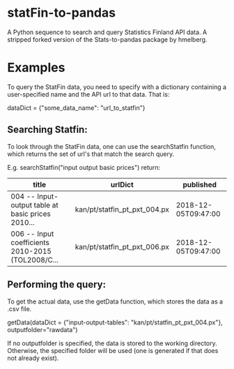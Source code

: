 # statFin-to-pandas
A Python sequence to search and query Statistics Finland API data.
A stripped forked version of the Stats-to-pandas package by hmelberg.

# Examples

To query the StatFin data, you need to specify with a dictionary containing a user-specified name and the API url to that data. That is:

dataDict = {"some_data_name": "url_to_statfin"}

## Searching Statfin:

To look through the StatFin data, one can use the searchStatfin function, which returns the set of url's that match the search query.

E.g. searchStatfin("input output basic prices") return:


|title |urlDict |published |
|-----|-------|---------|
|004 -- Input-output table at basic prices 2010...|kan/pt/statfin_pt_pxt_004.px|2018-12-05T09:47:00|
|006 -- Input coefficients 2010-2015 (TOL2008/C...|kan/pt/statfin_pt_pxt_006.px|2018-12-05T09:47:00|


## Performing the query:

To get the actual data, use the getData function, which stores the data as a .csv file.

getData(dataDict = {"input-output-tables": "kan/pt/statfin_pt_pxt_004.px"}, outputfolder="rawdata")

If no outputfolder is specified, the data is stored to the working directory. Otherwise, the specified folder will be used (one is generated if that does not already exist).
